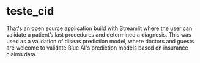 # teste_cid

That's an open source application build with Streamlit where the user can validate a patient’s last procedures and determined a diagnosis. This was used as a validation of diseas prediction model, where doctors and guests are welcome to validate Blue AI's prediction models based on insurance claims data.
